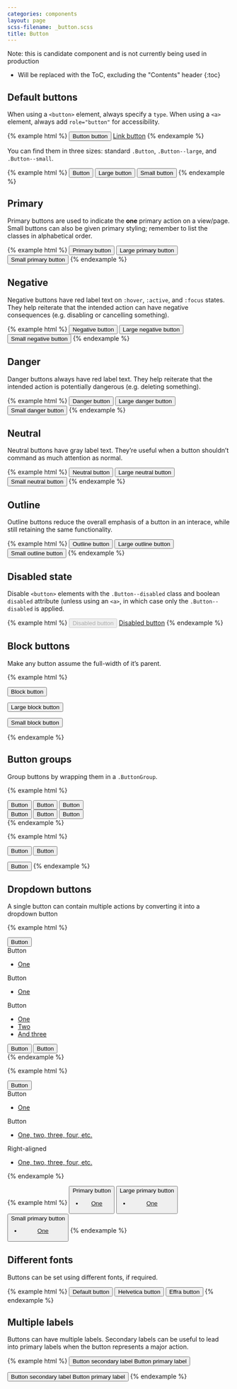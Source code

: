 ```yaml
---
categories: components
layout: page
scss-filename: _button.scss
title: Button
---
```


Note: this is candidate component and is not currently being used in production

* Will be replaced with the ToC, excluding the "Contents" header
{:toc}


## Default buttons

When using a `<button>` element, always specify a `type`. When using a `<a>` element, always add `role="button"` for accessibility.

{% example html %}
<button class="Button" type="button">Button button</button>
<a class="Button" href="#" role="button">Link button</a>
{% endexample %}

You can find them in three sizes: standard `.Button`, `.Button--large`, and `.Button--small`.

{% example html %}
<button class="Button" type="button">Button</button>
<button class="Button Button--large" type="button">Large button</button>
<button class="Button Button--small" type="button">Small button</button>
{% endexample %}


## Primary

Primary buttons are used to indicate the **one** primary action on a view/page. Small buttons can also be given primary styling; remember to list the classes in alphabetical order.

{% example html %}
<button class="Button Button--primary" type="button">Primary button</button>
<button class="Button Button--primary Button--large" type="button">Large primary button</button>
<button class="Button Button--primary Button--small" type="button">Small primary button</button>
{% endexample %}


## Negative

Negative buttons have red label text on `:hover`, `:active`, and `:focus` states. They help reiterate that the intended action can have negative consequences (e.g. disabling or cancelling something).

{% example html %}
<button class="Button Button--negative" type="button">Negative button</button>
<button class="Button Button--negative Button--large" type="button">Large negative button</button>
<button class="Button Button--negative Button--small" type="button">Small negative button</button>
{% endexample %}


## Danger

Danger buttons always have red label text. They help reiterate that the intended action is potentially dangerous (e.g. deleting something).

{% example html %}
<button class="Button Button--danger" type="button">Danger button</button>
<button class="Button Button--danger Button--large" type="button">Large danger button</button>
<button class="Button Button--danger Button--small" type="button">Small danger button</button>
{% endexample %}


## Neutral

Neutral buttons have gray label text. They’re useful when a button shouldn’t command as much attention as normal.

{% example html %}
<button class="Button Button--neutral" type="button">Neutral button</button>
<button class="Button Button--neutral Button--large" type="button">Large neutral button</button>
<button class="Button Button--neutral Button--small" type="button">Small neutral button</button>
{% endexample %}


## Outline

Outline buttons reduce the overall emphasis of a button in an interace, while still retaining the same functionality.

{% example html %}
<button class="Button Button--outline" type="button">Outline button</button>
<button class="Button Button--outline Button--large" type="button">Large outline button</button>
<button class="Button Button--outline Button--small" type="button">Small outline button</button>
{% endexample %}


## Disabled state

Disable `<button>` elements with the `.Button--disabled` class and boolean `disabled` attribute (unless using an `<a>`, in which case only the `.Button--disabled` is applied.

{% example html %}
<button class="Button Button--disabled" type="button" disabled>Disabled button</button>
<a class="Button Button--disabled" href="#" role="button">Disabled button</a>
{% endexample %}


## Block buttons

Make any button assume the full-width of it’s parent.

{% example html %}
<p><button class="Button Button--block" type="button">Block button</button></p>
<p><button class="Button Button--block Button--large" type="button">Large block button</button></p>
<p><button class="Button Button--block Button--small" type="button">Small block button</button></p>
{% endexample %}


## Button groups

Group buttons by wrapping them in a `.ButtonGroup`.

{% example html %}
<div class="ButtonGroup">
  <button class="Button" type="button">Button</button>
  <button class="Button" type="button">Button</button>
  <button class="Button" type="button">Button</button>
</div>

<div class="ButtonGroup">
  <button class="Button Button--outline" type="button">Button</button>
  <button class="Button Button--outline" type="button">Button</button>
  <button class="Button Button--outline" type="button">Button</button>
</div>
{% endexample %}

{% example html %}
<div class="ButtonGroup">
  <button class="Button" type="button">Button</button>
  <button class="Button" type="button">Button</button>
</div>

<button class="Button Button--primary" type="button">Button</button>
{% endexample %}


## Dropdown buttons

A single button can contain multiple actions by converting it into a dropdown button

{% example html %}
<div class="ButtonGroup">
  <button class="Button Button--legacy" type="button">Button</button>
  <div class="Button Button--legacy Button--dropdown" type="button">
    Button
    <ul class="Button--dropdown--contents">
      <li><a href="">One</a></li>
    </ul>
  </div>
  <div class="Button Button--legacy Button--dropdown" type="button">
    Button
    <ul class="Button--dropdown--contents">
      <li><a href="">One</a></li>
    </ul>
  </div>
</div>

<div class="ButtonGroup">
  <div class="Button Button--legacy Button--outline Button--dropdown" type="button">
    Button
    <ul class="Button--dropdown--contents">
      <li><a href="http://freeagent.com">One</a></li>
      <li><a href="http://google.co.uk">Two</a></li>
      <li><a href="http://bbc.co.uk">And three</a></li>
    </ul>
  </div>
  <button class="Button Button--legacy Button--outline" type="button">Button</button>
  <button class="Button Button--legacy Button--outline" type="button">Button</button>
</div>
{% endexample %}

{% example html %}
<div class="ButtonGroup">
  <button class="Button Button--legacy" type="button">Button</button>
  <div class="Button Button--legacy Button--dropdown" type="button">
    Button
    <ul class="Button--dropdown--contents">
      <li><a href="">One</a></li>
    </ul>
  </div>
</div>

<div class="Button Button--legacy Button--primary Button--dropdown" type="button">
  Button
  <ul class="Button--dropdown--contents">
    <li><a href="">One, two, three, four, etc.</a></li>
  </ul>
</div>

<div class="Button Button--legacy Button--primary Button--dropdown u-float--right" type="button">
  Right-aligned
  <ul class="Button--dropdown--contents Button--dropdown--contents--right">
    <li><a href="">One, two, three, four, etc.</a></li>
  </ul>
</div>
{% endexample %}

{% example html %}
<button class="Button Button--legacy Button--primary Button--dropdown" type="button">
  Primary button
  <ul class="Button--dropdown--contents">
    <li><a href="">One</a></li>
  </ul>
</button>
<button class="Button Button--legacy Button--primary Button--large Button--dropdown" type="button">
  Large primary button
  <ul class="Button--dropdown--contents">
    <li><a href="">One</a></li>
  </ul>
</button>
<button class="Button Button--legacy Button--primary Button--small Button--dropdown" type="button">
  Small primary button
  <ul class="Button--dropdown--contents">
    <li><a href="">One</a></li>
  </ul>
</button>
{% endexample %}


## Different fonts

Buttons can be set using different fonts, if required.

{% example html %}
<button class="Button" type="button">Default button</button>
<button class="Button Button--legacy" type="button">Helvetica button</button>
<button class="Button Button--editorial" type="button">Effra button</button>
{% endexample %}


## Multiple labels

Buttons can have multiple labels. Secondary labels can be useful to lead into primary labels when the button represents a major action.

{% example html %}
<button class="Button Button--large" type="button">
  <span class="Button-label Button-label--secondary">
    Button secondary label
  </span>
  <span class="Button-label">
    Button primary label
  </span>
</button>

<button class="Button Button--large Button--primary" type="button">
  <span class="Button-label Button-label--secondary">
    Button secondary label
  </span>
  <span class="Button-label">
    Button primary label
  </span>
</button>
{% endexample %}
